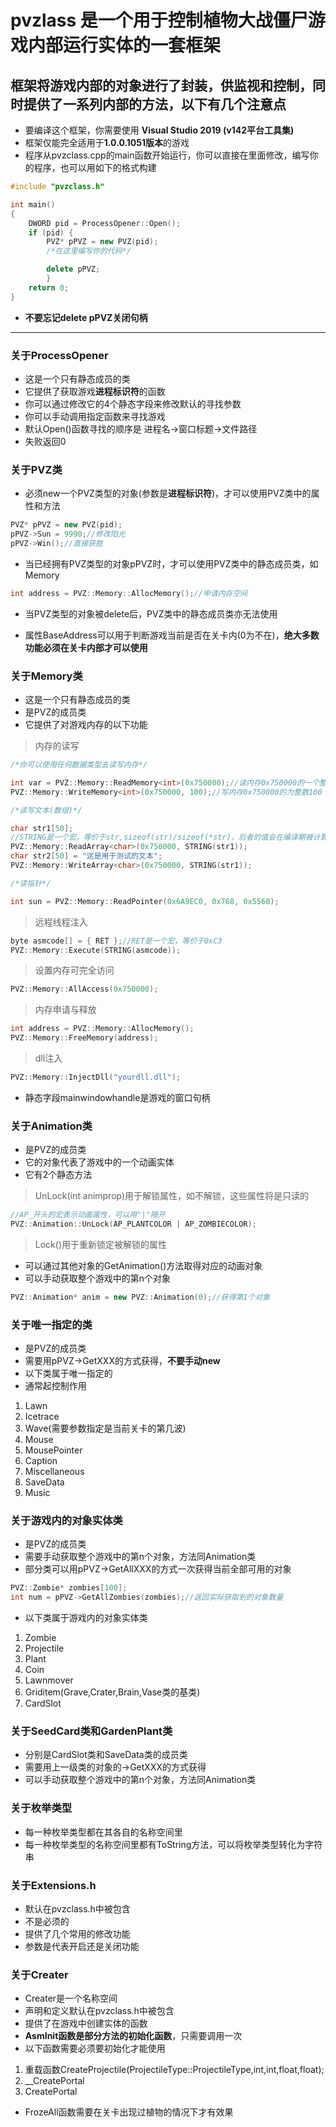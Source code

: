 # pvzlass 是一个用于控制植物大战僵尸游戏内部运行实体的一套框架

## 框架将游戏内部的对象进行了封装，供监视和控制，同时提供了一系列内部的方法，以下有几个注意点

* 要编译这个框架，你需要使用 **Visual Studio 2019 (v142平台工具集)**
* 框架仅能完全适用于**1.0.0.1051版本**的游戏
* 程序从pvzclass.cpp的main函数开始运行，你可以直接在里面修改，编写你的程序，也可以用如下的格式构建

```cpp
#include "pvzclass.h"

int main()
{
    DWORD pid = ProcessOpener::Open();
    if (pid) {
        PVZ* pPVZ = new PVZ(pid);
        /*在这里编写你的代码*/

        delete pPVZ;
        }
    return 0;
}
```

* **不要忘记delete pPVZ关闭句柄**

---

### 关于ProcessOpener

* 这是一个只有静态成员的类
* 它提供了获取游戏**进程标识符**的函数
* 你可以通过修改它的4个静态字段来修改默认的寻找参数
* 你可以手动调用指定函数来寻找游戏
* 默认Open()函数寻找的顺序是 进程名->窗口标题->文件路径
* 失败返回0

### 关于PVZ类

* 必须new一个PVZ类型的对象(参数是**进程标识符**)，才可以使用PVZ类中的属性和方法

```cpp
PVZ* pPVZ = new PVZ(pid);
pPVZ->Sun = 9990;//修改阳光
pPVZ->Win();//直接获胜
```

* 当已经拥有PVZ类型的对象pPVZ时，才可以使用PVZ类中的静态成员类，如Memory

```cpp
int address = PVZ::Memory::AllocMemory();//申请内存空间
```

* 当PVZ类型的对象被delete后，PVZ类中的静态成员类亦无法使用

* 属性BaseAddress可以用于判断游戏当前是否在关卡内(0为不在)，**绝大多数功能必须在关卡内部才可以使用**

### 关于Memory类

* 这是一个只有静态成员的类
* 是PVZ的成员类
* 它提供了对游戏内存的以下功能

>内存的读写

```cpp
/*你可以使用任何数据类型去读写内存*/

int var = PVZ::Memory::ReadMemory<int>(0x750000);//读内存0x750000的一个整数值
PVZ::Memory::WriteMemory<int>(0x750000, 100);//写内存0x750000的为整数100

/*读写文本(数组)*/

char str1[50];
//STRING是一个宏，等价于str,sizeof(str)/sizeof(*str)，后者的值会在编译期被计算出来
PVZ::Memory::ReadArray<char>(0x750000, STRING(str1));
char str2[50] = "这是用于测试的文本";
PVZ::Memory::WriteArray<char>(0x750000, STRING(str1));

/*读指针*/

int sun = PVZ::Memory::ReadPointer(0x6A9EC0, 0x768, 0x5560);

```

>远程线程注入

```cpp
byte asmcode[] = { RET };//RET是一个宏，等价于0xC3
PVZ::Memory::Execute(STRING(asmcode));
```

>设置内存可完全访问

```cpp
PVZ::Memory::AllAccess(0x750000);
```

>内存申请与释放

```cpp
int address = PVZ::Memory::AllocMemory();
PVZ::Memory::FreeMemory(address);
```

>dll注入

```cpp
PVZ::Memory::InjectDll("yourdll.dll");
```

* 静态字段mainwindowhandle是游戏的窗口句柄

### 关于Animation类

* 是PVZ的成员类
* 它的对象代表了游戏中的一个动画实体
* 它有2个静态方法

> UnLock(int animprop)用于解锁属性，如不解锁，这些属性将是只读的

```cpp
//AP_开头的宏表示动画属性，可以用"|"隔开
PVZ::Animation::UnLock(AP_PLANTCOLOR | AP_ZOMBIECOLOR);
```

> Lock()用于重新锁定被解锁的属性

* 可以通过其他对象的GetAnimation()方法取得对应的动画对象
* 可以手动获取整个游戏中的第n个对象

```cpp
PVZ::Animation* anim = new PVZ::Animation(0);//获得第1个对象
```

### 关于唯一指定的类

* 是PVZ的成员类
* 需要用pPVZ->GetXXX的方式获得，**不要手动new**
* 以下类属于唯一指定的
* 通常起控制作用

1. Lawn
2. Icetrace
3. Wave(需要参数指定是当前关卡的第几波)
4. Mouse
5. MousePointer
6. Caption
7. Miscellaneous
8. SaveData
9. Music

### 关于游戏内的对象实体类

* 是PVZ的成员类
* 需要手动获取整个游戏中的第n个对象，方法同Animation类
* 部分类可以用pPVZ->GetAllXXX的方式一次获得当前全部可用的对象

```cpp
PVZ::Zombie* zombies[100];
int num = pPVZ->GetAllZombies(zombies);//返回实际获取到的对象数量
```

* 以下类属于游戏内的对象实体类

1. Zombie
2. Projectile
3. Plant
4. Coin
5. Lawnmover
6. Griditem(Grave,Crater,Brain,Vase类的基类)
7. CardSlot

### 关于SeedCard类和GardenPlant类

* 分别是CardSlot类和SaveData类的成员类
* 需要用上一级类的对象的->GetXXX的方式获得
* 可以手动获取整个游戏中的第n个对象，方法同Animation类

### 关于枚举类型

* 每一种枚举类型都在其各自的名称空间里
* 每一种枚举类型的名称空间里都有ToString方法，可以将枚举类型转化为字符串

### 关于Extensions.h

* 默认在pvzclass.h中被包含
* 不是必须的
* 提供了几个常用的修改功能
* 参数是代表开启还是关闭功能

### 关于Creater

* Creater是一个名称空间
* 声明和定义默认在pvzclass.h中被包含
* 提供了在游戏中创建实体的函数
* **AsmInit函数是部分方法的初始化函数**，只需要调用一次
* 以下函数需要必须要初始化才能使用

1. 重载函数CreateProjectile(ProjectileType::ProjectileType,int,int,float,float);
2. __CreatePortal
3. CreatePortal

* FrozeAll函数需要在关卡出现过植物的情况下才有效果
